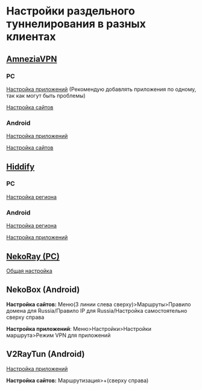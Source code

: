 # Настройки раздельного туннелирования в разных клиентах
## [AmneziaVPN](https://amnezia.org/ru/downloads)
### PC
[Настройка приложений](https://pikabu.ru/story/amneziavrn_ispolzuem_razdelnoe_tunnelirovanie_dlya_programm_i_prilozheniy_12244055) (Рекомендую добавлять приложения по одному, так как могут быть проблемы)

[Настройка сайтов](https://docs.amnezia.org/ru/documentation/instructions/vpn-split-tunneling/)
### Android
[Настройка приложений](https://pikabu.ru/story/vyiborochnoe_tunnelirovanie_prilozheniy_cherez_vpn_dlya_prilozheniya_amneziavpn_na_android_12330209)

[Настройка сайтов](https://docs.amnezia.org/ru/documentation/instructions/vpn-split-tunneling/)
## [Hiddify](https://github.com/hiddify/hiddify-app/releases)
### PC
[Настройка региона](https://fizzvpn.io/install-guide/#hiddify-next)
### Android
[Настройка региона](https://fizzvpn.io/install-guide/#hiddify-next)

[Настройка приложений](https://teletype.in/@aurorax_vpn/hiddify_vless_android)
## [NekoRay (PC)](https://en.nekoray.org/download/)
[Общая настройка](https://blancvpn.io/ru/help/NekoRay-windows-split-tunneling)

## NekoBox (Android)
**Настройка сайтов:**
Меню(3 линии слева сверху)>Маршруты>Правило домена для Russia/Правило IP для Russia/Настройка самостоятельно сверху справа

**Настройка приложений**:
Меню>Настройки>Настройки маршрута>Режим VPN для приложений
## V2RayTun (Android)
[Настройка приложений](https://telegra.ph/Nastrojka-razdelnogo-proksirovaniya-v-v2RayTun-na-android-11-24)

**Настройка сайтов:**
Маршрутизация>+(сверху справа)
